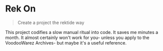 # Rek On

> Create a project the rektide way

This project codifies a slow manual ritual into code. It saves me minutes a month. It almost certainly won't work for you- unless you apply to the VoodooWarez Archives- but maybe it's a useful reference.
